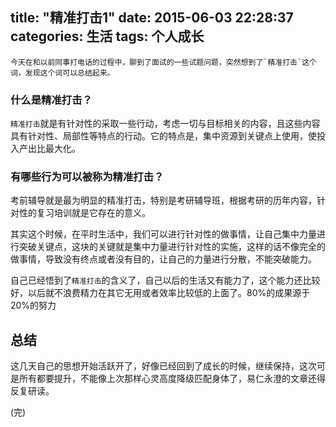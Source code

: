 title: "精准打击1"
date: 2015-06-03 22:28:37
categories: 生活
tags: 个人成长
---
    今天在和以前同事打电话的过程中，聊到了面试的一些试题问题，突然想到了`精准打击`这个词，发现这个词可以总结起来。

<!--more-->
### 什么是精准打击？
`精准打击`就是有针对性的采取一些行动，考虑一切与目标相关的内容，且这些内容具有针对性、局部性等特点的行动。它的特点是，集中资源到关键点上使用，使投入产出比最大化。

### 有哪些行为可以被称为精准打击？
考前辅导就是最为明显的精准打击，特别是考研辅导班，根据考研的历年内容，针对性的复习培训就是它存在的意义。

其实这个时候，在平时生活中，我们可以进行针对性的做事情，让自己集中力量进行突破关键点，这块的关键就是集中力量进行针对性的实施，这样的话不像完全的做事情，导致没有终点或者没有目的，让自己的力量进行分散，不能突破能力。

自己已经悟到了`精准打击`的含义了，自己以后的生活又有能力了，这个能力还比较好，以后就不浪费精力在其它无用或者效率比较低的上面了。80%的成果源于20%的努力


## 总结
这几天自己的思想开始活跃开了，好像已经回到了成长的时候，继续保持，这次可是所有都要提升，不能像上次那样心灵高度降级匹配身体了，易仁永澄的文章还得反复研读。

(完)
